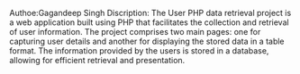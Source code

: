 Authoe:Gagandeep Singh
Discription:
The User PHP data retrieval project is a web application built using PHP that facilitates the collection and retrieval of user information. The project comprises two main pages: one for capturing user details and another for displaying the stored data in a table format. The information provided by the users is stored in a database, allowing for efficient retrieval and presentation.